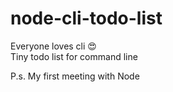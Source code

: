# node-cli-todo-list
  Everyone loves cli :heart_eyes:  
  Tiny todo list for command line  
  
  P.s. My first meeting with Node


